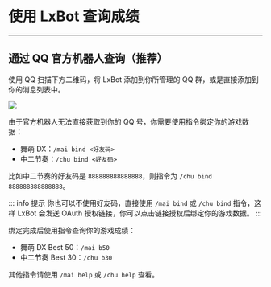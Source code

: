 # 使用 LxBot 查询成绩

---

## 通过 QQ 官方机器人查询（推荐）

使用 QQ 扫描下方二维码，将 LxBot 添加到你所管理的 QQ 群，或是直接添加到你的消息列表中。

![](https://image.lxns.net/i/2024/02/19/102513.png)

由于官方机器人无法直接获取到你的 QQ 号，你需要使用指令绑定你的游戏数据：

- 舞萌 DX：`/mai bind <好友码>`
- 中二节奏：`/chu bind <好友码>`

比如中二节奏的好友码是 `888888888888888`，则指令为 `/chu bind 888888888888888`。

::: info 提示
你也可以不使用好友码，直接使用 `/mai bind` 或 `/chu bind` 指令，这样 LxBot 会发送 OAuth 授权链接，你可以点击链接授权后绑定你的游戏数据。
:::

绑定完成后使用指令查询你的游戏成绩：

- 舞萌 DX Best 50：`/mai b50`
- 中二节奏 Best 30：`/chu b30`

其他指令请使用 `/mai help` 或 `/chu help` 查看。